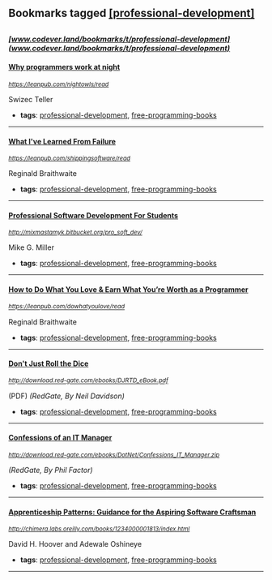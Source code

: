 ## Bookmarks tagged [[professional-development]](https://www.codever.land/search?q=[professional-development])

_<sup><sup>[www.codever.land/bookmarks/t/professional-development](www.codever.land/bookmarks/t/professional-development)</sup></sup>_
---
#### [Why programmers work at night](https://leanpub.com/nightowls/read)
_<sup>https://leanpub.com/nightowls/read</sup>_

Swizec Teller
* **tags**: [professional-development](../tagged/professional-development.md), [free-programming-books](../tagged/free-programming-books.md)
---
#### [What I've Learned From Failure](https://leanpub.com/shippingsoftware/read)
_<sup>https://leanpub.com/shippingsoftware/read</sup>_

Reginald Braithwaite
* **tags**: [professional-development](../tagged/professional-development.md), [free-programming-books](../tagged/free-programming-books.md)
---
#### [Professional Software Development For Students](http://mixmastamyk.bitbucket.org/pro_soft_dev/)
_<sup>http://mixmastamyk.bitbucket.org/pro_soft_dev/</sup>_

Mike G. Miller
* **tags**: [professional-development](../tagged/professional-development.md), [free-programming-books](../tagged/free-programming-books.md)
---
#### [How to Do What You Love & Earn What You’re Worth as a Programmer](https://leanpub.com/dowhatyoulove/read)
_<sup>https://leanpub.com/dowhatyoulove/read</sup>_

Reginald Braithwaite
* **tags**: [professional-development](../tagged/professional-development.md), [free-programming-books](../tagged/free-programming-books.md)
---
#### [Don't Just Roll the Dice](http://download.red-gate.com/ebooks/DJRTD_eBook.pdf)
_<sup>http://download.red-gate.com/ebooks/DJRTD_eBook.pdf</sup>_

(PDF) *(RedGate, By Neil Davidson)*
* **tags**: [professional-development](../tagged/professional-development.md), [free-programming-books](../tagged/free-programming-books.md)
---
#### [Confessions of an IT Manager](http://download.red-gate.com/ebooks/DotNet/Confessions_IT_Manager.zip)
_<sup>http://download.red-gate.com/ebooks/DotNet/Confessions_IT_Manager.zip</sup>_

*(RedGate, By Phil Factor)*
* **tags**: [professional-development](../tagged/professional-development.md), [free-programming-books](../tagged/free-programming-books.md)
---
#### [Apprenticeship Patterns: Guidance for the Aspiring Software Craftsman](http://chimera.labs.oreilly.com/books/1234000001813/index.html)
_<sup>http://chimera.labs.oreilly.com/books/1234000001813/index.html</sup>_

David H. Hoover and Adewale Oshineye
* **tags**: [professional-development](../tagged/professional-development.md), [free-programming-books](../tagged/free-programming-books.md)
---
